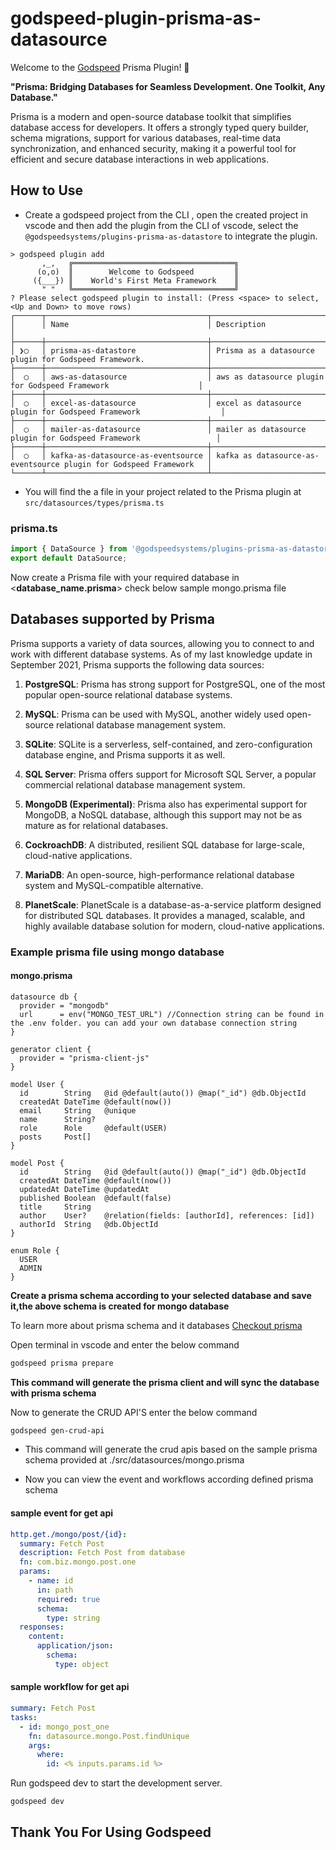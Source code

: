 # godspeed-plugin-prisma-as-datasource

Welcome to the [Godspeed](https://www.godspeed.systems/) Prisma Plugin! 🚀

**"Prisma: Bridging Databases for Seamless Development. One Toolkit, Any Database."**

Prisma is a modern and open-source database toolkit that simplifies database access for developers. It offers a strongly typed query builder, schema migrations, support for various databases, real-time data synchronization, and enhanced security, making it a powerful tool for efficient and secure database interactions in web applications.


## How to Use
- Create a godspeed project from the CLI , open the created project in vscode and then add the plugin from the CLI of vscode, select the `@godspeedsystems/plugins-prisma-as-datastore` to integrate the plugin.



```
> godspeed plugin add
       ,_,   ╔════════════════════════════════════╗
      (o,o)  ║        Welcome to Godspeed         ║
     ({___}) ║    World's First Meta Framework    ║
       " "   ╚════════════════════════════════════╝
? Please select godspeed plugin to install: (Press <space> to select, <Up and Down> to move rows)
┌──────┬────────────────────────────────────┬────────────────────────────────────────────────────────────────────┐
│      │ Name                               │ Description                                                        │
├──────┼────────────────────────────────────┼────────────────────────────────────────────────────────────────────┤
│ ❯◯   │ prisma-as-datastore                │ Prisma as a datasource plugin for Godspeed Framework.              │
├──────┼────────────────────────────────────┼────────────────────────────────────────────────────────────────────┤
│  ◯   │ aws-as-datasource                  │ aws as datasource plugin for Godspeed Framework                    │
├──────┼────────────────────────────────────┼────────────────────────────────────────────────────────────────────┤
│  ◯   │ excel-as-datasource                │ excel as datasource plugin for Godspeed Framework                  │
├──────┼────────────────────────────────────┼────────────────────────────────────────────────────────────────────┤
│  ◯   │ mailer-as-datasource               │ mailer as datasource plugin for Godspeed Framework                 │
├──────┼────────────────────────────────────┼────────────────────────────────────────────────────────────────────┤
│  ◯   │ kafka-as-datasource-as-eventsource │ kafka as datasource-as-eventsource plugin for Godspeed Framework   │
└──────┴────────────────────────────────────┴────────────────────────────────────────────────────────────────────┘
```

- You will find the a file in your project related to the Prisma plugin at `src/datasources/types/prisma.ts` 


### prisma.ts

```typescript
import { DataSource } from '@godspeedsystems/plugins-prisma-as-datastore';
export default DataSource;
```

Now create a Prisma file with your required database in <**database_name.prisma**> check below sample mongo.prisma file

## Databases supported by Prisma 
Prisma supports a variety of data sources, allowing you to connect to and work with different database systems. As of my last knowledge update in September 2021, Prisma supports the following data sources:

1. **PostgreSQL**: Prisma has strong support for PostgreSQL, one of the most popular open-source relational database systems.

2. **MySQL**: Prisma can be used with MySQL, another widely used open-source relational database management system.

3. **SQLite**: SQLite is a serverless, self-contained, and zero-configuration database engine, and Prisma supports it as well.

4. **SQL Server**: Prisma offers support for Microsoft SQL Server, a popular commercial relational database management system.

5. **MongoDB (Experimental)**: Prisma also has experimental support for MongoDB, a NoSQL database, although this support may not be as mature as for relational databases.

6. **CockroachDB**: A distributed, resilient SQL database for large-scale, cloud-native applications.

7. **MariaDB**: An open-source, high-performance relational database system and MySQL-compatible alternative.

8. **PlanetScale**: PlanetScale is a database-as-a-service platform designed for distributed SQL databases. It provides a managed, scalable, and highly available database solution for modern, cloud-native applications.

### Example prisma file using mongo database

#### mongo.prisma
```prisma
datasource db {
  provider = "mongodb"
  url      = env("MONGO_TEST_URL") //Connection string can be found in the .env folder. you can add your own database connection string
}

generator client {
  provider = "prisma-client-js"
}

model User {
  id        String   @id @default(auto()) @map("_id") @db.ObjectId
  createdAt DateTime @default(now())
  email     String   @unique
  name      String?
  role      Role     @default(USER)
  posts     Post[]
}

model Post {
  id        String   @id @default(auto()) @map("_id") @db.ObjectId
  createdAt DateTime @default(now())
  updatedAt DateTime @updatedAt
  published Boolean  @default(false)
  title     String
  author    User?    @relation(fields: [authorId], references: [id])
  authorId  String   @db.ObjectId
}

enum Role {
  USER
  ADMIN
}
```

**Create a prisma schema according to your selected database and save it,the above schema is created for mongo database**

To learn more about prisma schema and it databases [Checkout prisma](https://www.prisma.io/docs)


Open terminal in vscode and enter the below command
```bash
godspeed prisma prepare
```

**This command will generate the prisma client and will sync the database with prisma schema**

Now to generate the CRUD API'S enter the below command
```bash
godspeed gen-crud-api
```
* This command will generate the crud apis based on the sample prisma schema provided at ./src/datasources/mongo.prisma

* Now you can view the event and workflows according defined prisma schema

#### sample event for get api
```yaml
http.get./mongo/post/{id}:
  summary: Fetch Post
  description: Fetch Post from database
  fn: com.biz.mongo.post.one
  params:
    - name: id
      in: path
      required: true
      schema:
        type: string
  responses:
    content:
      application/json:
        schema:
          type: object
```
#### sample workflow for get api
```yaml
summary: Fetch Post
tasks:
  - id: mongo_post_one
    fn: datasource.mongo.Post.findUnique
    args:
      where:
        id: <% inputs.params.id %>
```

Run godspeed dev to start the development server.
```bash
godspeed dev
```

## Thank You For Using Godspeed 

